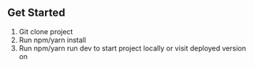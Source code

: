 ## Get Started

1. Git clone project
2. Run npm/yarn install
3. Run npm/yarn run dev to start project locally or visit deployed version on
